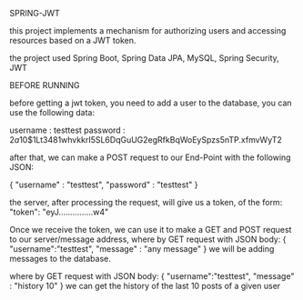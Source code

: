 SPRING-JWT


this project implements a mechanism for authorizing users and accessing resources based on a JWT token.

the project used Spring Boot, Spring Data JPA, MySQL, Spring Security, JWT


BEFORE RUNNING


before getting a jwt token, you need to add a user to the database, you can use the following data:

username : testtest
password : $2a$10$1Lt3481whvkkrI5SL6DqGuUG2egRfkBqWoEySpzs5nTP.xfmvWyT2

after that, we can make a POST request to our End-Point with the following JSON:

{
"username" : "testtest",
"password" : "testtest"
}

the server, after processing the request, will give us a token, of the form:
"token": "eyJ...............w4"

Once we receive the token, we can use it to make a GET and POST request to our server/message address,
where by GET request with JSON body:
{
"username":"testtest",
"message" : "any message"
} 
we will be adding messages to the database.

where by GET request with JSON body:
{
"username":"testtest",
"message" : "history 10"
}
we can get the history of the last 10 posts of a given user
